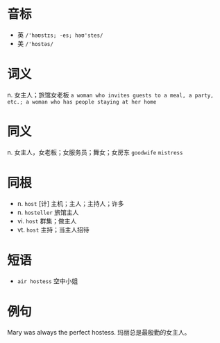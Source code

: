 # 音标

- 英 `/'həʊstɪs; -es; həʊ'stes/`
- 美 `/'hostəs/`

# 词义

n. 女主人；旅馆女老板
`a woman who invites guests to a meal, a party, etc.; a woman who has people staying at her home`

# 同义

n. 女主人，女老板；女服务员；舞女；女房东
`goodwife` `mistress`

# 同根

- n. `host` [计] 主机；主人；主持人；许多
- n. `hosteller` 旅馆主人
- vi. `host` 群集；做主人
- vt. `host` 主持；当主人招待

# 短语

- `air hostess` 空中小姐

# 例句

Mary was always the perfect hostess.
玛丽总是最殷勤的女主人。



